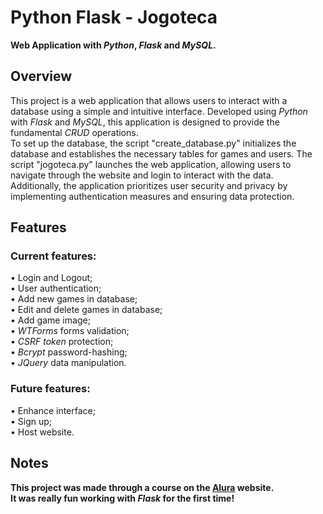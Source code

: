 # Python Flask - Jogoteca
**Web Application with *Python*, *Flask* and *MySQL*.**

## Overview
This project is a web application that allows users to interact with a database using a simple and intuitive interface. Developed using *Python* with *Flask* and *MySQL*, this application is designed to provide the fundamental *CRUD* operations.<br> To set up the database, the script "create_database.py" initializes the database and establishes the necessary tables for games and users. The script "jogoteca.py" launches the web application, allowing users to navigate through the website and login to interact with the data. Additionally, the application prioritizes user security and privacy by implementing authentication measures and ensuring data protection.

## Features
### Current features:<br>
• Login and Logout;<br>
• User authentication;<br>
• Add new games in database;<br>
• Edit and delete games in database;<br>
• Add game image;<br>
• *WTForms* forms validation;<br>
• *CSRF token* protection;<br>
• *Bcrypt* password-hashing;<br>
• *JQuery* data manipulation.

### Future features:<br>
• Enhance interface;<br>
• Sign up;<br>
• Host website.

## Notes
**This project was made through a course on the [Alura](https://www.alura.com.br/) website.<br>
It was really fun working with *Flask* for the first time!**
